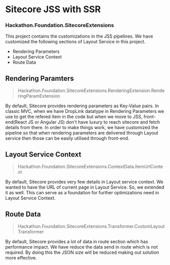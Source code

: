 # Sitecore JSS with SSR
### Hackathon.Foundation.SitecoreExtensions

This project contains the customizations in the JSS pipelines.
We have customized the following sections of Layout Service in this project.
- Rendering Parameters
- Layout Service Context
- Route Data

## Rendering Paramters
> Hackathon.Foundation.SitecoreExtensions.RenderingExtension.RenderingParamExtension

By default, Sitecore provides rendering parameters as Key-Value pairs. In classic MVC, when we have DropLink datatype in Rendering Parameters we use to get the refered item in the code but when we move to JSS,  front-end(React JS or Angular JS) don't have luxury to reach sitecore and fetch details from there. In order to make things work, we have customized the pipeline so that when rendering parameters are delivered through Layout service then those can be easily utilised through front-end.

## Layout Service Context
> Hackathon.Foundation.SitecoreExtensions.ContextData.ItemUrlContext

By default, Sitecore provides very few details in Layout service context. We wanted to have the URL of current page in Layout Service. So, we extended it as well. This can serve as a foundation for further optimizations need in Layout Service Context.

## Route Data
> Hackathon.Foundation.SitecoreExtensions.Transformer.CustomLayoutTransformer

By default, Sitecore provides a lot of data in route section which has performance impact. We have reduce the data send in route which is not required. By doing this the JSON size will be reduced making out solution more effective.